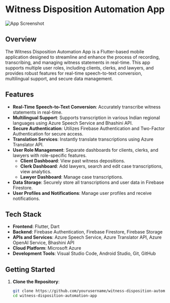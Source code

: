 # Witness Disposition Automation App

![App Screenshot](./your-image-name.png)

## Overview

The Witness Disposition Automation App is a Flutter-based mobile application designed to streamline and enhance the process of recording, transcribing, and managing witness statements in real-time. This app supports multiple user roles, including clients, clerks, and lawyers, and provides robust features for real-time speech-to-text conversion, multilingual support, and secure data management.

## Features

- **Real-Time Speech-to-Text Conversion**: Accurately transcribe witness statements in real-time.
- **Multilingual Support**: Supports transcription in various Indian regional languages using Azure Speech Service and Bhashini API.
- **Secure Authentication**: Utilizes Firebase Authentication and Two-Factor Authentication for secure access.
- **Translation Services**: Instantly translate transcriptions using Azure Translator API.
- **User Role Management**: Separate dashboards for clients, clerks, and lawyers with role-specific features.
  - **Client Dashboard**: View past witness depositions.
  - **Clerk Dashboard**: Add lawyers, search and edit case transcriptions, view analytics.
  - **Lawyer Dashboard**: Manage case transcriptions.
- **Data Storage**: Securely store all transcriptions and user data in Firebase Firestore.
- **User Profiles and Notifications**: Manage user profiles and receive notifications.

## Tech Stack

- **Frontend**: Flutter, Dart
- **Backend**: Firebase Authentication, Firebase Firestore, Firebase Storage
- **APIs and Services**: Azure Speech Service, Azure Translator API, Azure OpenAI Service, Bhashini API
- **Cloud Platform**: Microsoft Azure
- **Development Tools**: Visual Studio Code, Android Studio, Git, GitHub

## Getting Started

1. **Clone the Repository**:
   ```sh
   git clone https://github.com/yourusername/witness-disposition-automation-app.git
   cd witness-disposition-automation-app
